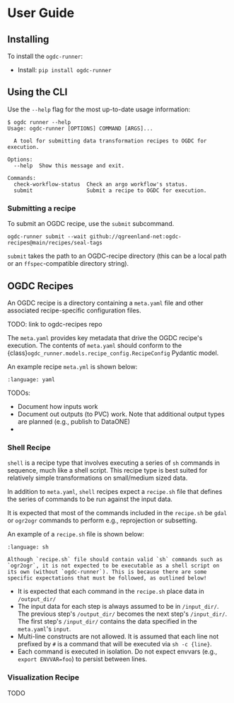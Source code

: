 # User Guide

## Installing

To install the `ogdc-runner`:

- Install: `pip install ogdc-runner`

## Using the CLI

Use the `--help` flag for the most up-to-date usage information:

```
$ ogdc runner --help
Usage: ogdc-runner [OPTIONS] COMMAND [ARGS]...

  A tool for submitting data transformation recipes to OGDC for execution.

Options:
  --help  Show this message and exit.

Commands:
  check-workflow-status  Check an argo workflow's status.
  submit                 Submit a recipe to OGDC for execution.
```

### Submitting a recipe

To submit an OGDC recipe, use the `submit` subcommand.

```
ogdc-runner submit --wait github://qgreenland-net:ogdc-recipes@main/recipes/seal-tags
```

`submit` takes the path to an OGDC-recipe directory (this can be a local path or
an `ffspec`-compatible directory string).

## OGDC Recipes

An OGDC recipe is a directory containing a `meta.yaml` file and other associated
recipe-specific configuration files.

TODO: link to ogdc-recipes repo

The `meta.yaml` provides key metadata that drive the OGDC recipe's execution.
The contents of `meta.yaml` should conform to the
{class}`ogdc_runner.models.recipe_config.RecipeConfig` Pydantic model.

An example recipe `meta.yml` is shown below:

```{literalinclude} ../tests/test_recipe_dir/meta.yml
:language: yaml
```

TODOs:

- Document how inputs work
- Document out outputs (to PVC) work. Note that additional output types are
  planned (e.g., publish to DataONE)
-

### Shell Recipe

`shell` is a recipe type that involves executing a series of `sh` commands in
sequence, much like a shell script. This recipe type is best suited for
relatively simple transformations on small/medium sized data.

In addition to `meta.yaml`, `shell` recipes expect a `recipe.sh` file that
defines the series of commands to be run against the input data.

It is expected that most of the commands included in the `recipe.sh` be `gdal`
or `ogr2ogr` commands to perform e.g., reprojection or subsetting.

An example of a `recipe.sh` file is shown below:

```{literalinclude} ../tests/test_recipe_dir/recipe.sh
:language: sh
```

```{warning}
Although `recipe.sh` file should contain valid `sh` commands such as `ogr2ogr`, it is not expected to be executable as a shell script on its own (without `ogdc-runner`). This is because there are some specific expectations that must be followed, as outlined below!
```

- It is expected that each command in the `recipe.sh` place data in
  `/output_dir/`
- The input data for each step is always assumed to be in `/input_dir/`. The
  previous step's `/output_dir/` becomes the next step's `/input_dir/`. The
  first step's `/input_dir/` contains the data specified in the `meta.yaml`'s
  `input`.
- Multi-line constructs are not allowed. It is assumed that each line not
  prefixed by `#` is a command that will be executed via `sh -c {line}`.
- Each command is executed in isolation. Do not expect envvars (e.g.,
  `export ENVVAR=foo`) to persist between lines.

### Visualization Recipe

TODO
